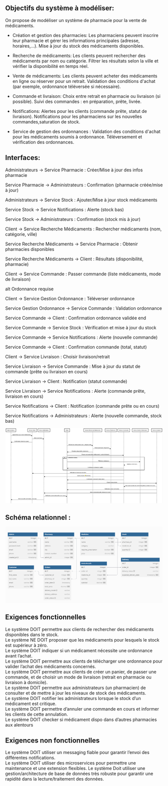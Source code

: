 ## Objectifs du système à modéliser: 
On propose de modéliser un système de pharmacie pour la vente de médicaments.

* Création et gestion des pharmacies:
 Les pharmaciens peuvent inscrire leur pharmacie et gérer les informations principales (adresse, horaires,...).
 Mise à jour du stock des médicaments disponibles.

* Recherche de médicaments:
 Les clients peuvent rechercher des médicaments par nom ou catégorie.
 Filtrer les résultats selon la ville et vérifier la disponibilité en temps réel.

* Vente de médicaments:
 Les clients peuvent acheter des médicaments en ligne ou réserver pour un retrait.
 Validation des conditions d'achat (par exemple, ordonnance téléversée si nécessaire).
 
* Commande et livraison:
 Choix entre retrait en pharmacie ou livraison (si possible).
 Suivi des commandes : en préparation, prête, livrée.
 
* Notifications:
 Alertes pour les clients (commande prête, statut de livraison).
 Notifications pour les pharmaciens sur les nouvelles commandes,saturation de stock.

* Service de gestion des ordonnances :
 Validation des conditions d'achat pour les médicaments soumis à ordonnance.
 Téléversement et vérification des ordonnances.

## Interfaces: 
Administrateurs -> Service Pharmacie : Créer/Mise à jour des infos pharmacie

Service Pharmacie -> Administrateurs : Confirmation (pharmacie créée/mise à jour)


Administrateurs -> Service Stock : Ajouter/Mise à jour stock médicaments

Service Stock -> Service Notifications : Alerte (stock bas)

Service Stock -> Administrateurs : Confirmation (stock mis à jour)



Client -> Service Recherche Médicaments : Rechercher médicaments (nom, catégorie, ville)

Service Recherche Médicaments -> Service Pharmacie : Obtenir pharmacies disponibles

Service Recherche Médicaments -> Client : Résultats (disponibilité, pharmacie)



Client -> Service Commande : Passer commande (liste médicaments, mode de livraison)

alt Ordonnance requise

Client -> Service Gestion Ordonnance : Téléverser ordonnance

Service Gestion Ordonnance -> Service Commande : Validation ordonnance

Service Commande -> Client : Confirmation ordonnance validée
end



Service Commande -> Service Stock : Vérification et mise à jour du stock

Service Commande -> Service Notifications : Alerte (nouvelle commande)

Service Commande -> Client : Confirmation commande (total, statut)



Client -> Service Livraison : Choisir livraison/retrait

Service Livraison -> Service Commande : Mise à jour du statut de commande (prête ou livraison en cours)

Service Livraison -> Client : Notification (statut commande)



Service Livraison -> Service Notifications : Alerte (commande prête, livraison en cours)

Service Notifications -> Client : Notification (commande prête ou en cours)

Service Notifications -> Administrateurs : Alerte (nouvelle commande, stock bas)

![DiagSequence.png](DiagSequence.png)


## Schéma relationnel :
![SchemaRelationnel.png](SchemaRelationnel.png)


## Exigences fonctionnelles
Le système DOIT permettre aux clients de rechercher des médicaments disponibles dans le stock.  
Le système NE DOIT proposer que les médicaments pour lesquels le stock est supérieur à zéro.  
Le système DOIT indiquer si un médicament nécessite une ordonnance avant l’achat.  
Le système DOIT permettre aux clients de télécharger une ordonnance pour valider l’achat des médicaments concernés.  
Le système DOIT permettre aux clients de créer un panier, de passer une commande, et de choisir un mode de livraison (retrait en pharmacie ou livraison à domicile).   
Le système DOIT permettre aux administrateurs (un pharmacien) de consulter et de mettre à jour les niveaux de stock des médicaments.  
Le système DOIT notifier les administrateurs lorsque le stock d’un médicament est critique.  
Le système DOIT permettre d’annuler une commande en cours et informer les clients de cette annulation.  
Le système DOIT checker si médicament dispo dans d’autres pharmacies aux alentours

## Exigences non fonctionnelles

Le système DOIT utiliser un messaging fiable pour garantir l’envoi des différentes notifications.   
Le système DOIT utiliser des microservices pour permettre une maintenance et une extension flexibles.
Le système Doit utiliser une gestion/architecture de base de données très robuste pour garantir une rapidité dans la lecture/traitement des données.
